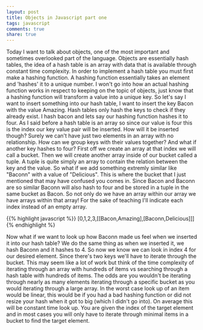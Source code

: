 ```yaml
---
layout: post
title: Objects in Javascript part one
tags: javascript
comments: true
share: true
---
```


Today I want to talk about objects, one of the most important and sometimes overlooked part of the language. Objects are essentially hash tables, the idea of a hash table is an array with data that is available through constant time complexity. In order to implement a hash table you must first make a hashing function. A hashing function essentially takes an element and 'hashes' it to a unique number. I won't go into how an actual hashing function works in respect to keeping on the topic of objects, just know that a hashing function will transform a value into a unique key. So let's say I want to insert something into our hash table, I want to insert the key Bacon with the value Amazing. Hash tables only hash the keys to check if they already exist. I hash bacon and lets say our hashing function hashes it to four. As I said before a hash table is an array so since our value is four this is the index our key value pair will be inserted. How will it be inserted though? Surely we can't have just two elements in an array with no relationship. How can we group keys with their values together? And what if another key hashes to four? First off we create an array at that index we will call a bucket. Then we will create another array inside of our bucket called a tuple. A tuple is quite simply an array to contain the relation between the key and the value. So what if we add something extremly similar like "Baconn" with a value of "Delicious". This is where the bucket that I just mentioned that may have confused you comes in. Since Bacon and Baconn are so similar Baconn will also hash to four and be stored in a tuple in the same bucket as Bacon. So not only do we have an array within our array we have arrays within that array! For the sake of teaching I'll indicate each index instead of an empty array.

{{% highlight javascript %}}
[0,1,2,3,[[Bacon,Amazing],[Baconn,Delicious]]]
{% endhighlight %}

Now what if we want to look up how Baconn made us feel when we inserted it into our hash table?
We do the same thing as when we inserted it, we hash Baconn and it hashes to 4. So now we know we can look in index 4 for our desired element. Since there's two keys we'll have to iterate through the bucket. This may seem like a lot of work but think of the time complexity of iterating through an array with hundreds of items vs searching through a hash table with hundreds of items. The odds are you wouldn't be iterating through nearly as many elements iterating through a specific bucket as you would iterating through a large array. In the worst case look up of an item would be linear, this would be if you had a bad hashing function or did not resize your hash when it got to big (which I didn't go into). On average this will be constant time look up. You are given the index of the target element and in most cases you will only have to iterate through minimal items in a bucket to find the target element.